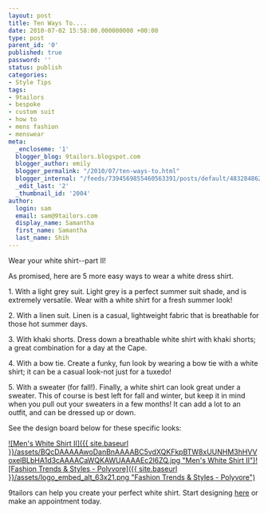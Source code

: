 ```yaml
---
layout: post
title: Ten Ways To....
date: 2010-07-02 15:58:00.000000000 +00:00
type: post
parent_id: '0'
published: true
password: ''
status: publish
categories:
- Style Tips
tags:
- 9tailors
- bespoke
- custom suit
- how to
- mens fashion
- menswear
meta:
  _encloseme: '1'
  blogger_blog: 9tailors.blogspot.com
  blogger_author: emily
  blogger_permalink: "/2010/07/ten-ways-to.html"
  blogger_internal: "/feeds/7394569855460563391/posts/default/4832848628035483889"
  _edit_last: '2'
  _thumbnail_id: '2004'
author:
  login: sam
  email: sam@9tailors.com
  display_name: Samantha
  first_name: Samantha
  last_name: Shih
---
```

Wear your white shirt--part II!

As promised, here are 5 more easy ways to wear a white dress shirt.

1\. With a light grey suit. Light grey is a perfect summer suit shade, and is extremely versatile. Wear with a white shirt for a fresh summer look!

  
2\. With a linen suit. Linen is a casual, lightweight fabric that is breathable for those hot summer days.

3\. With khaki shorts. Dress down a breathable white shirt with khaki shorts; a great combination for a day at the Cape.

  
4\. With a bow tie. Create a funky, fun look by wearing a bow tie with a white shirt; it can be a casual look-not just for a tuxedo!

5\. With a sweater (for fall!). Finally, a white shirt can look great under a sweater. This of course is best left for fall and winter, but keep it in mind when you pull out your sweaters in a few months! It can add a lot to an outfit, and can be dressed up or down.

See the design board below for these specific looks:

[![Men's White Shirt II]({{ site.baseurl }}/assets/BQcDAAAAAwoDanBnAAAABC5vdXQKFkpBTW8xUUNHM3hHVVoxelBLbHA1d3cAAAACaWQKAWUAAAAEc2l6ZQ.jpg "Men's White Shirt II")](http://www.polyvore.com/mens_white_shirt_ii/set?.embedder=1591450&.mid=embed&id=20307257)[![Fashion Trends & Styles - Polyvore]({{ site.baseurl }}/assets/logo_embed_alt_63x21.png "Fashion Trends & Styles - Polyvore")](http://www.polyvore.com/)

9tailors can help you create your perfect white shirt. Start designing [here](http://beta.9tailors.com/) or make an appointment today.
